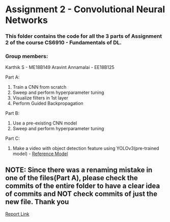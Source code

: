 # Assignment 2 - Convolutional Neural Networks

### This folder contains the code for all the 3 parts of Assignment 2 of the course CS6910 - Fundamentals of DL.

### Group members: 
Karthik S - ME18B149
Aravint Annamalai - EE18B125

Part A:
  1) Train a CNN from scratch
  2) Sweep and perform hyperparameter tuning
  3) Visualize filters in 1st layer
  4) Perform Guided Backpropagation

Part B:
  1) Use a pre-existing CNN model
  2) Sweep and perform hyperparameter tuning

Part C:
  1) Make a video with object detection feature using YOLOv3(pre-trained model) - [Reference Model](https://github.com/AlexeyAB/darknet)

## NOTE: Since there was a renaming mistake in one of the files(Part A), please check the commits of the entire folder to have a clear idea of commits and NOT check commits of just the new file. Thank you

[Report Link](https://wandb.ai/kodikarthik21/Assignment%202/reports/Assignment-2-Convolutional-Neural-Networks--Vmlldzo1NjQ0NDQ?accessToken=y98grmei3a3l8mz4mlfv008r091zssbrwvqlu693mzjz6o9yw79ogbez3t5xabz4)
